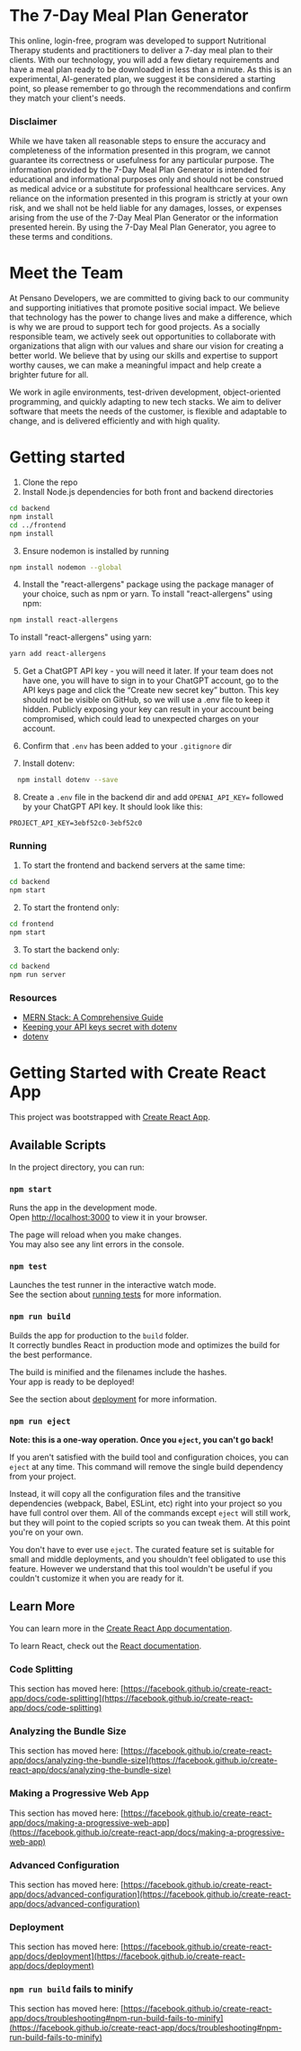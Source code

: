 # The 7-Day Meal Plan Generator

This online, login-free, program was developed to support Nutritional Therapy students and practitioners to deliver a 7-day meal plan to their clients.
With our technology, you will add a few dietary requirements and have a meal plan ready to be downloaded in less than a minute. As this is an experimental, AI-generated plan, we suggest it be considered a starting point, so please remember to go through the recommendations and confirm they match your client's needs.

### Disclaimer

While we have taken all reasonable steps to ensure the accuracy and completeness of the information presented in this program, we cannot guarantee its correctness or usefulness for any particular purpose. The information provided by the 7-Day Meal Plan Generator is intended for educational and informational purposes only and should not be construed as medical advice or a substitute for professional healthcare services. Any reliance on the information presented in this program is strictly at your own risk, and we shall not be held liable for any damages, losses, or expenses arising from the use of the 7-Day Meal Plan Generator or the information presented herein. By using the 7-Day Meal Plan Generator, you agree to these terms and conditions.

# Meet the Team

At Pensano Developers, we are committed to giving back to our community and supporting initiatives that promote positive social impact. We believe that technology has the power to change lives and make a difference, which is why we are proud to support tech for good projects. As a socially responsible team, we actively seek out opportunities to collaborate with organizations that align with our values and share our vision for creating a better world. We believe that by using our skills and expertise to support worthy causes, we can make a meaningful impact and help create a brighter future for all.

We work in agile environments, test-driven development, object-oriented programming, and quickly adapting to new tech stacks. We aim to deliver software that meets the needs of the customer, is flexible and adaptable to change, and is delivered efficiently and with high quality.

# Getting started

1. Clone the repo
2. Install Node.js dependencies for both front and backend directories

```bash
cd backend
npm install
cd ../frontend
npm install
```

3. Ensure nodemon is installed by running

```bash
npm install nodemon --global
```

4. Install the "react-allergens" package using the package manager of your choice, such as npm or yarn.
   To install "react-allergens" using npm:

```bash
npm install react-allergens
```

To install "react-allergens" using yarn:

```bash
yarn add react-allergens
```

5. Get a ChatGPT API key - you will need it later. If your team does not have one, you will have to sign in to your ChatGPT account, go to the API keys page and click the “Create new secret key” button. This key should not be visible on GitHub, so we will use a .env file to keep it hidden. Publicly exposing your key can result in your account being compromised, which could lead to unexpected charges on your account.

6. Confirm that `.env` has been added to your `.gitignore` dir

7. Install dotenv:

```bash
  npm install dotenv --save
```

8. Create a `.env` file in the backend dir and add `OPENAI_API_KEY=` followed by your ChatGPT API key. It should look like this:

```
PROJECT_API_KEY=3ebf52c0-3ebf52c0
```

### Running

1.  To start the frontend and backend servers at the same time:

```bash
cd backend
npm start
```

2. To start the frontend only:

```bash
cd frontend
npm start
```

3. To start the backend only:

```bash
cd backend
npm run server
```

### Resources

- [MERN Stack: A Comprehensive Guide](https://blog.nextideatech.com/how-to-get-started-with-the-mern-stack-a-comprehensive-guide/)
- [Keeping your API keys secret with dotenv](https://jonathansoma.com/lede/foundations-2019/classes/apis/keeping-api-keys-secret/)
- [dotenv](https://www.npmjs.com/package/dotenv)

# Getting Started with Create React App

This project was bootstrapped with [Create React App](https://github.com/facebook/create-react-app).

## Available Scripts

In the project directory, you can run:

### `npm start`

Runs the app in the development mode.\
Open [http://localhost:3000](http://localhost:3000) to view it in your browser.

The page will reload when you make changes.\
You may also see any lint errors in the console.

### `npm test`

Launches the test runner in the interactive watch mode.\
See the section about [running tests](https://facebook.github.io/create-react-app/docs/running-tests) for more information.

### `npm run build`

Builds the app for production to the `build` folder.\
It correctly bundles React in production mode and optimizes the build for the best performance.

The build is minified and the filenames include the hashes.\
Your app is ready to be deployed!

See the section about [deployment](https://facebook.github.io/create-react-app/docs/deployment) for more information.

### `npm run eject`

**Note: this is a one-way operation. Once you `eject`, you can't go back!**

If you aren't satisfied with the build tool and configuration choices, you can `eject` at any time. This command will remove the single build dependency from your project.

Instead, it will copy all the configuration files and the transitive dependencies (webpack, Babel, ESLint, etc) right into your project so you have full control over them. All of the commands except `eject` will still work, but they will point to the copied scripts so you can tweak them. At this point you're on your own.

You don't have to ever use `eject`. The curated feature set is suitable for small and middle deployments, and you shouldn't feel obligated to use this feature. However we understand that this tool wouldn't be useful if you couldn't customize it when you are ready for it.

## Learn More

You can learn more in the [Create React App documentation](https://facebook.github.io/create-react-app/docs/getting-started).

To learn React, check out the [React documentation](https://reactjs.org/).

### Code Splitting

This section has moved here: [https://facebook.github.io/create-react-app/docs/code-splitting](https://facebook.github.io/create-react-app/docs/code-splitting)

### Analyzing the Bundle Size

This section has moved here: [https://facebook.github.io/create-react-app/docs/analyzing-the-bundle-size](https://facebook.github.io/create-react-app/docs/analyzing-the-bundle-size)

### Making a Progressive Web App

This section has moved here: [https://facebook.github.io/create-react-app/docs/making-a-progressive-web-app](https://facebook.github.io/create-react-app/docs/making-a-progressive-web-app)

### Advanced Configuration

This section has moved here: [https://facebook.github.io/create-react-app/docs/advanced-configuration](https://facebook.github.io/create-react-app/docs/advanced-configuration)

### Deployment

This section has moved here: [https://facebook.github.io/create-react-app/docs/deployment](https://facebook.github.io/create-react-app/docs/deployment)

### `npm run build` fails to minify

This section has moved here: [https://facebook.github.io/create-react-app/docs/troubleshooting#npm-run-build-fails-to-minify](https://facebook.github.io/create-react-app/docs/troubleshooting#npm-run-build-fails-to-minify)
